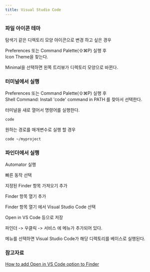 ```yaml
---
title: Visual Studio Code
---
```


### 파일 아이콘 테마

탐색기 같은 디렉토리 모양 아이콘으로 변경 하고 싶은 경우

Preferences 또는 Command Palette(⇧⌘P) 실행 후  
Icon Theme을 찾는다.

Minimal을 선택하면 왼쪽 트리뷰가 디렉토리 모양으로 바뀐다.

### 터미널에서 실행

Preferences 또는 Command Palette(⇧⌘P) 실행 후  
Shell Command: Install 'code' command in PATH 를 찾아서 선택한다.

터미널을 새로 열어서 명령어를 실행한다.

```bash
code
```

원하는 경로를 매개변수로 실행 할 경우
```bash
code ~/myproject
```

### 파인더에서 실행

Automator 실행

빠른 동작 선택

지정된 Finder 항목 가져오기 추가

Finder 항목 열기 추가

Finder 항목 열기 에서 Visual Studio Code 선택

Open in VS Code 등으로 저장

파인더 -> 우클릭 -> 서비스 에 메뉴가 추가되어 있다.

메뉴를 선택하면 Visual Studio Code가 해당 디렉토리를 베이스로 실행된다.

### 참고자료

[How to add Open in VS Code option to Finder](https://brainarchives.com/how-to-add-open-in-vscode-option-to-finder/)


